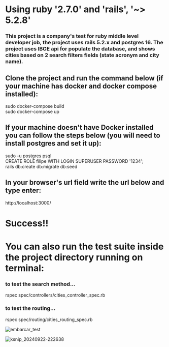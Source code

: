 # Using ruby '2.7.0' and 'rails', '~> 5.2.8'

### This project is a company's test for ruby middle level developer job, the project uses rails 5.2.x and postgres 16. The project uses IBGE api for populate the database, and shows cities based on 2 search filters fields (state acronym and city name).

## Clone the project and run the command below (if your machine has docker and docker compose installed):

  sudo docker-compose build <br>
  sudo docker-compose up

## If your machine doesn't have Docker installed you can follow the steps below (you will need to install postgres and set it up):

  sudo -u postgres psql <br>
  CREATE ROLE filipe WITH LOGIN SUPERUSER PASSWORD '1234'; <br>
  rails db:create db:migrate db:seed

## In your browser's url field write the url below and type enter: 

  http://localhost:3000/

# Success!!

# You can also run the test suite inside the project directory running on terminal:

### to test the search method...

rspec spec/controllers/cities_controller_spec.rb 

### to test the routing...

rspec spec/routing/cities_routing_spec.rb 

![embarcar_test](https://github.com/user-attachments/assets/f5c89450-246f-4bea-9881-383b29d69553)

![ksnip_20240922-222638](https://github.com/user-attachments/assets/f311c333-e903-45e6-a81e-4e8f6ad7e54d)


